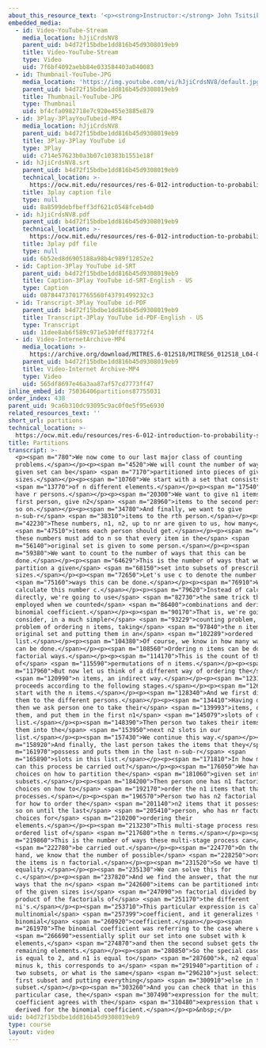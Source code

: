 ```yaml
---
about_this_resource_text: '<p><strong>Instructor:</strong> John Tsitsiklis</p>'
embedded_media:
  - id: Video-YouTube-Stream
    media_location: hJjiCrdsNV8
    parent_uid: b4d72f15bdbe1dd816b45d9308019eb9
    title: Video-YouTube-Stream
    type: Video
    uid: 7f6bf4092aebb84e033584403a040083
  - id: Thumbnail-YouTube-JPG
    media_location: 'https://img.youtube.com/vi/hJjiCrdsNV8/default.jpg'
    parent_uid: b4d72f15bdbe1dd816b45d9308019eb9
    title: Thumbnail-YouTube-JPG
    type: Thumbnail
    uid: bf4cfa0982718e7c920e455e3885e879
  - id: 3Play-3PlayYouTubeid-MP4
    media_location: hJjiCrdsNV8
    parent_uid: b4d72f15bdbe1dd816b45d9308019eb9
    title: 3Play-3Play YouTube id
    type: 3Play
    uid: c714e57623b0a3b07c10383b1551e18f
  - id: hJjiCrdsNV8.srt
    parent_uid: b4d72f15bdbe1dd816b45d9308019eb9
    technical_location: >-
      https://ocw.mit.edu/resources/res-6-012-introduction-to-probability-spring-2018/part-i-the-fundamentals/partitions/hJjiCrdsNV8.srt
    title: 3play caption file
    type: null
    uid: 8a8599debfbeff3df621c0548fceb4d0
  - id: hJjiCrdsNV8.pdf
    parent_uid: b4d72f15bdbe1dd816b45d9308019eb9
    technical_location: >-
      https://ocw.mit.edu/resources/res-6-012-introduction-to-probability-spring-2018/part-i-the-fundamentals/partitions/hJjiCrdsNV8.pdf
    title: 3play pdf file
    type: null
    uid: 6b52ed8d6905188a98b4c989f12852e2
  - id: Caption-3Play YouTube id-SRT
    parent_uid: b4d72f15bdbe1dd816b45d9308019eb9
    title: Caption-3Play YouTube id-SRT-English - US
    type: Caption
    uid: 087844737017765560f43791499232c3
  - id: Transcript-3Play YouTube id-PDF
    parent_uid: b4d72f15bdbe1dd816b45d9308019eb9
    title: Transcript-3Play YouTube id-PDF-English - US
    type: Transcript
    uid: 11dee8ab6f589c971e530fdff83772f4
  - id: Video-InternetArchive-MP4
    media_location: >-
      https://archive.org/download/MITRES.6-012S18/MITRES6_012S18_L04-07_300k.mp4
    parent_uid: b4d72f15bdbe1dd816b45d9308019eb9
    title: Video-Internet Archive-MP4
    type: Video
    uid: 565df8697e46a3aa87af57cd7773ff47
inline_embed_id: 75036406partitions87755031
order_index: 438
parent_uid: 9ca6b310dc93095c9ac0f0e5f95e6930
related_resources_text: ''
short_url: partitions
technical_location: >-
  https://ocw.mit.edu/resources/res-6-012-introduction-to-probability-spring-2018/part-i-the-fundamentals/partitions
title: Partitions
transcript: >-
  <p><span m="780">We now come to our last major class of counting
  problems.</span></p><p><span m="4520">We will count the number of ways that a
  given set can be</span> <span m="7170">partitioned into pieces of given
  sizes.</span></p><p><span m="10760">We start with a set that consists</span>
  <span m="13770">of n different elements.</span></p><p><span m="17540">And we
  have r persons.</span></p><p><span m="20300">We want to give n1 items to the
  first person, give n2</span> <span m="28960">items to the second person, and
  so on.</span></p><p><span m="34780">And finally, we want to give
  n-sub-r</span> <span m="38310">items to the rth person.</span></p><p><span
  m="42230">These numbers, n1, n2, up to nr are given to us, how many</span>
  <span m="47510">items each person should get.</span></p><p><span m="49920">And
  these numbers must add to n so that every item in the</span> <span
  m="56140">original set is given to some person.</span></p><p><span
  m="59380">We want to count to the number of ways that this can be
  done.</span></p><p><span m="64629">This is the number of ways that we can
  partition a given</span> <span m="68150">set into subsets of prescribed
  sizes.</span></p><p><span m="72650">Let's use c to denote the number of</span>
  <span m="75160">ways this can be done.</span></p><p><span m="76910">We want to
  calculate this number c.</span></p><p><span m="79620">Instead of calculating
  directly, we're going to use</span> <span m="82730">the same trick that we
  employed when we counted</span> <span m="86400">combinations and derived the
  binomial coefficient.</span></p><p><span m="90170">That is, we're going to
  consider, in a much simpler</span> <span m="93229">counting problem, the
  problem of ordering n items, taking</span> <span m="97840">the n items in our
  original set and putting them in an</span> <span m="102289">ordered
  list.</span></p><p><span m="104380">Of course, we know in how many ways this
  can be done.</span></p><p><span m="108560">Ordering n items can be done in n
  factorial ways.</span></p><p><span m="114170">This is the count of the number
  of</span> <span m="115590">permutations of n items.</span></p><p><span
  m="117960">But now let us think of a different way of ordering the</span>
  <span m="120990">n items, an indirect way.</span></p><p><span m="123150">It
  proceeds according to the following stages.</span></p><p><span m="126250">We
  start with the n items.</span></p><p><span m="128340">And we first distribute
  them to the different persons.</span></p><p><span m="134410">Having done that,
  then we ask person one to take their</span> <span m="139993">items, order
  them, and put them in the first n1</span> <span m="145079">slots of our
  list.</span></p><p><span m="148390">Then person two takes their items and puts
  them into the</span> <span m="153950">next n2 slots in our
  list.</span></p><p><span m="157430">We continue this way.</span></p><p><span
  m="158920">And finally, the last person takes the items that they</span> <span
  m="161970">possess and puts them in the last n-sub-r</span> <span
  m="165890">slots in this list.</span></p><p><span m="171810">In how many ways
  can this process be carried out?</span></p><p><span m="176050">We have c
  choices on how to partition the</span> <span m="181060">given set into
  subsets.</span></p><p><span m="184200">Then person one has n1 factorial
  choices on how to</span> <span m="192170">order the n1 items that that person
  processes.</span></p><p><span m="196570">Person two has n2 factorial choices
  for how to order the</span> <span m="201140">n2 items that it possesses, and
  so on until the last</span> <span m="205410">person, who has nr factorial
  choices for</span> <span m="210200">ordering their
  elements.</span></p><p><span m="213230">This multi-stage process results in an
  ordered list of</span> <span m="217680">the n terms.</span></p><p><span
  m="219860">This is the number of ways these multi-stage process can</span>
  <span m="222780">be carried out.</span></p><p><span m="224770">On the other
  hand, we know that the number of possible</span> <span m="228250">orderings of
  the items is n factorial.</span></p><p><span m="231520">So we have this
  equality.</span></p><p><span m="235130">We can solve this for
  c.</span></p><p><span m="237820">And we find the answer, that the number of
  ways that the n</span> <span m="242600">items can be partitioned into subsets
  of the given sizes is</span> <span m="247090">n factorial divided by the
  product of the factorials of</span> <span m="251170">the different
  ni's.</span></p><p><span m="253710">This particular expression is called the
  multinomial</span> <span m="257399">coefficient, and it generalizes the
  binomial</span> <span m="260920">coefficient.</span></p><p><span
  m="261970">The binomial coefficient was referring to the case where we</span>
  <span m="266690">essentially split our set into one subset with k
  elements,</span> <span m="274870">and then the second subset gets the
  remaining elements.</span></p><p><span m="280850">So the special case where r
  is equal to 2, and n1 is equal to</span> <span m="287600">k, n2 equals to n
  minus k, this corresponds to a</span> <span m="291940">partition of a set into
  two subsets, or what is the same</span> <span m="296210">just selecting the
  first subset and putting everything</span> <span m="300910">else in the second
  subset.</span></p><p><span m="303260">And you can check that in this
  particular case, the</span> <span m="307490">expression for the multinomial
  coefficient agrees with the</span> <span m="310480">expression that we had
  derived for the binomial coefficient.</span></p><p>&nbsp;</p>
uid: b4d72f15bdbe1dd816b45d9308019eb9
type: course
layout: video
---
```

